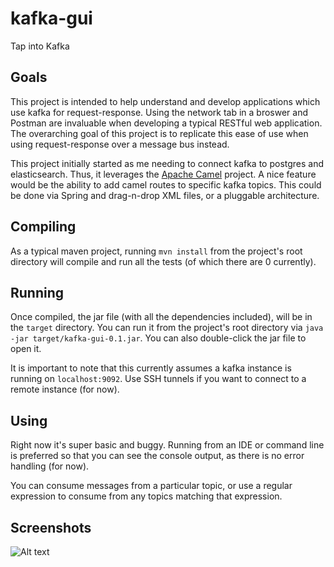 # kafka-gui
Tap into Kafka


## Goals
This project is intended to help understand and develop applications which use kafka for request-response. Using the network tab in a broswer and Postman are invaluable when developing a typical RESTful web application. The overarching goal of this project is to replicate this ease of use when using request-response over a message bus instead.

This project initially started as me needing to connect kafka to postgres and elasticsearch. Thus, it leverages the [Apache Camel](https://github.com/apache/camel) project. A nice feature would be the ability to add camel routes to specific kafka topics. This could be done via Spring and drag-n-drop XML files, or a pluggable architecture.

## Compiling
As a typical maven project, running `mvn install` from the project's root directory will compile and run all the tests (of which there are 0 currently).

## Running
Once compiled, the jar file (with all the dependencies included), will be in the `target` directory. You can run it from the project's root directory via `java -jar target/kafka-gui-0.1.jar`. You can also double-click the jar file to open it.

It is important to note that this currently assumes a kafka instance is running on `localhost:9092`. Use SSH tunnels if you want to connect to a remote instance (for now).

## Using
Right now it's super basic and buggy. Running from an IDE or command line is preferred so that you can see the console output, as there is no error handling (for now).

You can consume messages from a particular topic, or use a regular expression to consume from any topics matching that expression.

## Screenshots
![Alt text](https://user-images.githubusercontent.com/9749143/44516936-3da1c400-a67b-11e8-8573-884cd909c542.png)
